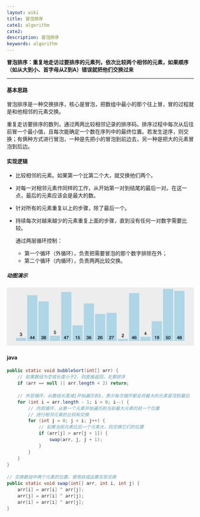 ```yaml
---
layout: wiki
title: 冒泡排序
cate1: algorithm
cate2: 
description: 冒泡排序
keywords: algorithm
---
```




**冒泡排序：重复地走访过要排序的元素列，依次比较两个相邻的元素，如果顺序（如从大到小、首字母从Z到A）错误就把他们交换过来**

------



#### 基本思路

冒泡排序是一种交换排序，核心是冒泡，把数组中最小的那个往上冒，冒的过程就是和他相邻的元素交换。

重复走访要排序的数列，通过两两比较相邻记录的排序码。排序过程中每次从后往前冒一个最小值，且每次能确定一个数在序列中的最终位置。若发生逆序，则交换；有俩种方式进行冒泡，一种是先把小的冒泡到前边去，另一种是把大的元素冒泡到后边。



#### 实现逻辑

- 比较相邻的元素。如果第一个比第二个大，就交换他们两个。

- 对每一对相邻元素作同样的工作，从开始第一对到结尾的最后一对。在这一点，最后的元素应该会是最大的数。

- 针对所有的元素重复以上的步骤，除了最后一个。

- 持续每次对越来越少的元素重复上面的步骤，直到没有任何一对数字需要比较。

  通过两层循环控制：

  - 第一个循环（外循环），负责把需要冒泡的那个数字排除在外；
  - 第二个循环（内循环），负责两两比较交换。



##### 动图演示

<img src="/images/wiki/algorithm/algorithm-bubble-sort_step1.gif"  />



#### java

```java
public static void bubbleSort(int[] arr) {
    // 如果数组为空或长度小于2，则直接返回，无需排序
    if (arr == null || arr.length < 2) return;

    // 外层循环，从数组长度减1开始遍历到1，表示每次循环都会将最大的元素冒泡到最后
    for (int i = arr.length - 1; i > 0; i--) {
        // 内层循环，从第一个元素开始遍历到当前最大元素的前一个位置  
        // 进行相邻元素的比较和交换  
        for (int j = 0; j < i; j++) {
            // 如果当前元素比后一个元素大，则交换它们的位置 
            if (arr[j] > arr[j + 1]) {
                swap(arr, j, j + 1);
            }
        }
    }
}

// 交换数组中两个元素的位置，使用异或运算实现交换
public static void swap(int[] arr, int i, int j) {
    arr[i] = arr[i] ^ arr[j];
    arr[j] = arr[i] ^ arr[j];
    arr[i] = arr[i] ^ arr[j];
}
```

